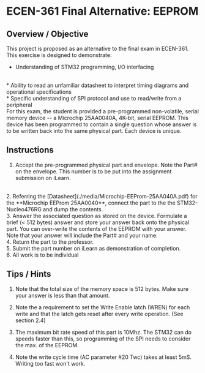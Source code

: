 # ECEN-361 Final Alternative:  EEPROM

## Overview / Objective
This project is proposed as an alternative to the final exam in ECEN-361.  This exercise is designed to demonstrate:

* Understanding of STM32 programming, I/O interfacing
<br>
* Ability to read an unfamiliar datasheet to interpret timing diagrams and operational specifications
<br>
* Specific understanding of SPI protocol and use to read/write from a peripheral
<br>
For this exam, the student is provided a pre-programmed non-volatile, serial memory device -- a Microchip 25AA0040A, 4K-bit, serial EEPROM.  This device has been programmed to contain a single question whose answer is to be written back into the same physical part.  Each device is unique.

## Instructions

1. Accept the pre-programmed physical part and envelope.  Note the Part# on the envelope.  This number is to be put into the assignment submission on iLearn.
<br>
2. Referring the [Datasheet](./media/Microchip-EEProm-25AA040A.pdf) for the  **Microchip EEProm 25AA0040**, connect the part to the the STM32-Nucleo476RG and dump the contents. 
<br>
3. Answer the associated question as stored on the device.  Formulate a brief (< 512 bytes) answer and store your answer back onto the physical part.  You can over-write the contents of the EEPROM with your answer. <br> Note that your answer will include the Part# and your name.
<br>
4. Return the part to the professor.  
<br>
5. Submit the part number on iLearn as demonstration of completion.
<br>
6. All work is to be individual

## Tips / Hints

1. Note that the total size of the memory space is 512 bytes.  Make sure your answer is less than that amount.

2. Note the a requirement to set the Write Enable latch (WREN) for each write and that the latch gets reset after every write operation.  (See section 2.4)

3. The maximum bit rate speed of this part is 10Mhz.  The STM32 can do speeds faster than this, so programming of the SPI needs to consider the max. of the EEPROM.

4.  Note the write cycle time  (AC parameter #20 Twc) takes at least 5mS.  Writing too fast won't work.

